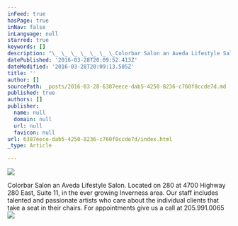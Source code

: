 ```yaml
---
inFeed: true
hasPage: true
inNav: false
inLanguage: null
starred: true
keywords: []
description: "\_ \_ \_ \_ \_ \_ \_Colorbar Salon an Aveda Lifestyle Salon. Located on 280 at 4700 Highway 280 East, Suite 11, \_in the ever growing Inverness area. \_Our staff includes talented and passionate artists who care about the individual clients that take a seat in their chairs. For appointments give us a call at 205.991.0065"
datePublished: '2016-03-28T20:09:52.413Z'
dateModified: '2016-03-28T20:09:13.505Z'
title: ''
author: []
sourcePath: _posts/2016-03-28-6387eece-dab5-4250-8236-c760f8ccde7d.md
published: true
authors: []
publisher:
  name: null
  domain: null
  url: null
  favicon: null
url: 6387eece-dab5-4250-8236-c760f8ccde7d/index.html
_type: Article

---
```

![](https://the-grid-user-content.s3-us-west-2.amazonaws.com/27f7cea5-56c4-4a8e-807b-d0d8e71cb1b4.jpg)

Colorbar Salon an Aveda Lifestyle Salon. Located on 280 at 4700 Highway 280 East, Suite 11,  in the ever growing Inverness area.  Our staff includes talented and passionate artists who care about the individual clients that take a seat in their chairs. For appointments give us a call at 205.991.0065
![](https://the-grid-user-content.s3-us-west-2.amazonaws.com/95eb8a22-0dd3-4b87-99a5-f2d9736d6bde.jpg)